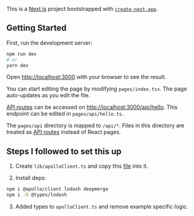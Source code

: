 This is a [Next.js](https://nextjs.org/) project bootstrapped with [`create-next-app`](https://github.com/vercel/next.js/tree/canary/packages/create-next-app).

## Getting Started

First, run the development server:

```bash
npm run dev
# or
yarn dev
```

Open [http://localhost:3000](http://localhost:3000) with your browser to see the result.

You can start editing the page by modifying `pages/index.tsx`. The page auto-updates as you edit the file.

[API routes](https://nextjs.org/docs/api-routes/introduction) can be accessed on [http://localhost:3000/api/hello](http://localhost:3000/api/hello). This endpoint can be edited in `pages/api/hello.ts`.

The `pages/api` directory is mapped to `/api/*`. Files in this directory are treated as [API routes](https://nextjs.org/docs/api-routes/introduction) instead of React pages.

## Steps I followed to set this up

1. Create `lib/apolloClient.ts` and copy this [file](https://github.com/vercel/next.js/blob/canary/examples/with-apollo/lib/apolloClient.js) into it.

2. Install deps:
```bash
npm i @apollo/client lodash deepmerge
npm i -D @types/lodash
```
3. Added types to `apolloClient.ts` and remove example specific logic.